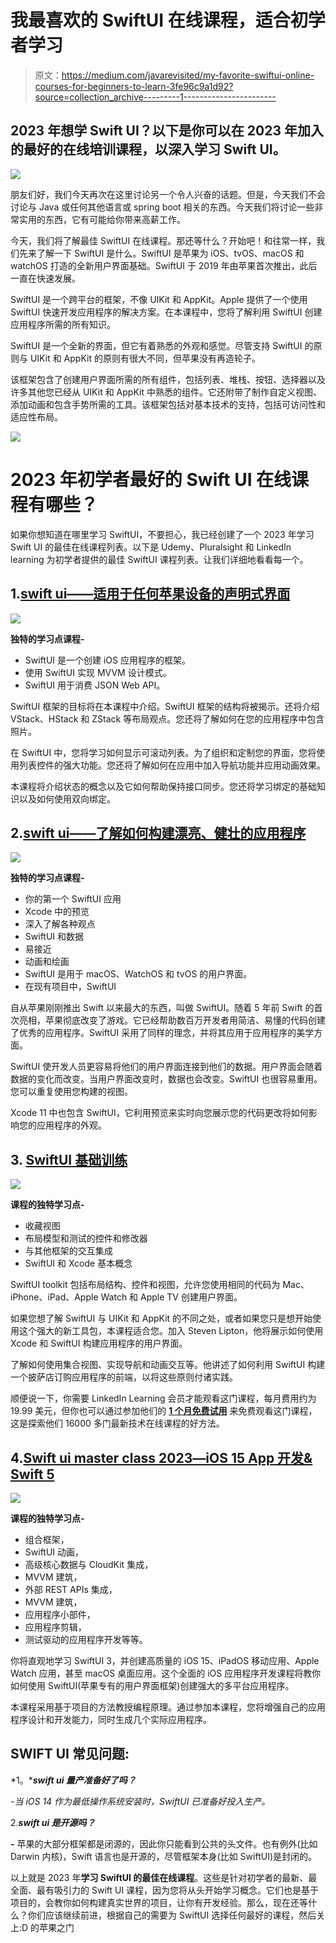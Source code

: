 # 我最喜欢的 SwiftUI 在线课程，适合初学者学习

> 原文：<https://medium.com/javarevisited/my-favorite-swiftui-online-courses-for-beginners-to-learn-3fe96c9a1d92?source=collection_archive---------1----------------------->

## 2023 年想学 Swift UI？以下是你可以在 2023 年加入的最好的在线培训课程，以深入学习 Swift UI。

[![](img/c72db03a67cdb9b145b0d87da9125c70.png)](https://click.linksynergy.com/deeplink?id=CuIbQrBnhiw&mid=39197&murl=https%3A%2F%2Fwww.udemy.com%2Fcourse%2Fswiftui-declarative-interfaces-for-any-apple-device%2F)

朋友们好，我们今天再次在这里讨论另一个令人兴奋的话题。但是，今天我们不会讨论与 Java 或任何其他语言或 spring boot 相关的东西。今天我们将讨论一些非常实用的东西，它有可能给你带来高薪工作。

今天，我们将了解最佳 SwiftUI 在线课程。那还等什么？开始吧！和往常一样，我们先来了解一下 SwiftUI 是什么。SwiftUI 是苹果为 iOS、tvOS、macOS 和 watchOS 打造的全新用户界面基础。SwiftUI 于 2019 年由苹果首次推出，此后一直在快速发展。

SwiftUI 是一个跨平台的框架，不像 UIKit 和 AppKit。Apple 提供了一个使用 SwiftUI 快速开发应用程序的解决方案。在本课程中，您将了解利用 SwiftUI 创建应用程序所需的所有知识。

SwiftUI 是一个全新的界面，但它有着熟悉的外观和感觉。尽管支持 SwiftUI 的原则与 UIKit 和 AppKit 的原则有很大不同，但苹果没有再造轮子。

该框架包含了创建用户界面所需的所有组件，包括列表、堆栈、按钮、选择器以及许多其他您已经从 UIKit 和 AppKit 中熟悉的组件。它还附带了制作自定义视图、添加动画和包含手势所需的工具。该框架包括对基本技术的支持，包括可访问性和适应性布局。

![](img/a37aba42fb70ac7a4c677e9371c8a717.png)

# 2023 年初学者最好的 Swift UI 在线课程有哪些？

如果你想知道在哪里学习 SwiftUI，不要担心，我已经创建了一个 2023 年学习 Swift UI 的最佳在线课程列表。以下是 Udemy、Pluralsight 和 LinkedIn learning 为初学者提供的最佳 SwiftUI 课程列表。让我们详细地看看每一个。

## 1.[swift ui——适用于任何苹果设备的声明式界面](https://click.linksynergy.com/deeplink?id=CuIbQrBnhiw&mid=39197&murl=https%3A%2F%2Fwww.udemy.com%2Fcourse%2Fswiftui-declarative-interfaces-for-any-apple-device%2F)

[![](img/1cb22671b6b7d3a2f2d6905a586e15f2.png)](https://click.linksynergy.com/deeplink?id=CuIbQrBnhiw&mid=39197&murl=https%3A%2F%2Fwww.udemy.com%2Fcourse%2Fswiftui-declarative-interfaces-for-any-apple-device%2F)

**独特的学习点课程-**

*   SwiftUI 是一个创建 iOS 应用程序的框架。
*   使用 SwiftUI 实现 MVVM 设计模式。
*   SwiftUI 用于消费 JSON Web API。

SwiftUI 框架的目标将在本课程中介绍。SwiftUI 框架的结构将被揭示。还将介绍 VStack、HStack 和 ZStack 等布局观点。您还将了解如何在您的应用程序中包含照片。

在 SwiftUI 中，您将学习如何显示可滚动列表。为了组织和定制您的界面，您将使用列表控件的强大功能。您还将了解如何在应用中加入导航功能并应用动画效果。

本课程将介绍状态的概念以及它如何帮助保持接口同步。您还将学习绑定的基础知识以及如何使用双向绑定。

## 2.[swift ui——了解如何构建漂亮、健壮的应用程序](https://click.linksynergy.com/deeplink?id=CuIbQrBnhiw&mid=39197&murl=https%3A%2F%2Fwww.udemy.com%2Fcourse%2Fswiftui-course%2F)

[![](img/8f31cd4d7fbce3c53dc038852d1f60ff.png)](https://click.linksynergy.com/deeplink?id=CuIbQrBnhiw&mid=39197&murl=https%3A%2F%2Fwww.udemy.com%2Fcourse%2Fswiftui-course%2F)

**独特的学习点课程-**

*   你的第一个 SwiftUI 应用
*   Xcode 中的预览
*   深入了解各种观点
*   SwiftUI 和数据
*   易接近
*   动画和绘画
*   SwiftUI 是用于 macOS、WatchOS 和 tvOS 的用户界面。
*   在现有项目中，SwiftUI

自从苹果刚刚推出 Swift 以来最大的东西，叫做 SwiftUI。随着 5 年前 Swift 的首次亮相，苹果彻底改变了游戏。它已经帮助数百万开发者用简洁、易懂的代码创建了优秀的应用程序。SwiftUI 采用了同样的理念，并将其应用于应用程序的美学方面。

SwiftUI 使开发人员更容易将他们的用户界面连接到他们的数据。用户界面会随着数据的变化而改变。当用户界面改变时，数据也会改变。SwiftUI 也很容易重用。您可以重复使用您构建的视图。

Xcode 11 中也包含 SwiftUI，它利用预览来实时向您展示您的代码更改将如何影响您的应用程序的外观。

## 3. [SwiftUI 基础训练](https://linkedin-learning.pxf.io/c/1193463/449670/8005?u=https%3A%2F%2Fwww.linkedin.com%2Flearning%2Fswiftui-essential-training%2Fthe-mind-blowing-game-changer-swiftui)

[![](img/22b8e4fc26a56938b42bc138356801ad.png)](https://linkedin-learning.pxf.io/c/1193463/449670/8005?u=https%3A%2F%2Fwww.linkedin.com%2Flearning%2Fswiftui-essential-training%2Fthe-mind-blowing-game-changer-swiftui)

**课程的独特学习点-**

*   收藏视图
*   布局模型和测试的控件和修改器
*   与其他框架的交互集成
*   SwiftUI 和 Xcode 基本概念

SwiftUI toolkit 包括布局结构、控件和视图，允许您使用相同的代码为 Mac、iPhone、iPad、Apple Watch 和 Apple TV 创建用户界面。

如果您想了解 SwiftUI 与 UIKit 和 AppKit 的不同之处，或者如果您只是想开始使用这个强大的新工具包，本课程适合您。加入 Steven Lipton，他将展示如何使用 Xcode 和 SwiftUI 构建应用程序的用户界面。

了解如何使用集合视图、实现导航和动画交互等。他讲述了如何利用 SwiftUI 构建一个披萨店订购应用程序的前端，以将这些原则付诸实践。

顺便说一下，你需要 LinkedIn Learning 会员才能观看这门课程，每月费用约为 19.99 美元，但你也可以通过参加他们的 [**1 个月免费试用**](http://linkedin-learning.pxf.io/c/1193463/449670/8005?u=https%3A%2F%2Fwww.linkedin.com%2Flearning%2Fsubscription%2Fproducts) 来免费观看这门课程，这是探索他们 16000 多门最新技术在线课程的好方法。

  

## 4.[Swift ui master class 2023—iOS 15 App 开发& Swift 5](https://click.linksynergy.com/deeplink?id=JVFxdTr9V80&mid=39197&murl=https%3A%2F%2Fwww.udemy.com%2Fcourse%2Fswiftui-masterclass-course-ios-development-with-swift%2F)

[![](img/97e6eca7b31acb582fdf909a8f3bb01e.png)](https://click.linksynergy.com/deeplink?id=JVFxdTr9V80&mid=39197&murl=https%3A%2F%2Fwww.udemy.com%2Fcourse%2Fswiftui-masterclass-course-ios-development-with-swift%2F)

**课程的独特学习点-**

*   组合框架，
*   SwiftUI 动画，
*   高级核心数据与 CloudKit 集成，
*   MVVM 建筑，
*   外部 REST APIs 集成，
*   MVVM 建筑，
*   应用程序小部件，
*   应用程序剪辑，
*   测试驱动的应用程序开发等等。

你将直观地学习 SwiftUI 3，并创建高质量的 iOS 15、iPadOS 移动应用、Apple Watch 应用，甚至 macOS 桌面应用。这个全面的 iOS 应用程序开发课程将教你如何使用 SwiftUI(苹果专有的用户界面框架)创建强大的多平台应用程序。

本课程采用基于项目的方法教授编程原理。通过参加本课程，您将增强自己的应用程序设计和开发能力，同时生成几个实际应用程序。

## SWIFT UI 常见问题:

*1。****swift ui 量产准备好了吗？***

*-当 iOS 14 作为最低操作系统安装时，SwiftUI 已准备好投入生产。*

2.***swift ui 是开源吗？***

**-** 苹果的大部分框架都是闭源的，因此你只能看到公共的头文件。也有例外(比如 Darwin 内核)，Swift 语言也是开源的，尽管框架本身(比如 SwiftUI)是封闭的。

以上就是 2023 年**学习 SwiftUI 的最佳在线课程**。这些是针对初学者的最新、最全面、最有吸引力的 Swift UI 课程，因为您将从头开始学习概念。它们也是基于项目的，会教你如何构建真实世界的项目，让你有开发经验。那么，现在还等什么？你们应该继续前进，根据自己的需要为 SwiftUI 选择任何最好的课程，然后关上:D 的苹果之门